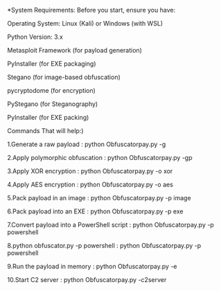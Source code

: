 *System Requirements:
Before you start, ensure you have:

Operating System: Linux (Kali) or Windows (with WSL)

Python Version: 3.x

Metasploit Framework (for payload generation)

PyInstaller (for EXE packaging)

Stegano (for image-based obfuscation)

pycryptodome (for encryption)

PyStegano (for Steganography)

PyInstaller (for EXE packing)


Commands That will help:)

1.Generate a raw payload  :   python Obfuscatorpay.py -g

2.Apply polymorphic obfuscation   : python Obfuscatorpay.py -gp

3.Apply XOR encryption    :    python Obfuscatorpay.py -o xor

4.Apply AES encryption    :    python Obfuscatorpay.py -o aes

5.Pack payload in an image   :     python Obfuscatorpay.py -p image

6.Pack payload into an EXE    :    python Obfuscatorpay.py -p exe

7.Convert payload into a PowerShell script   :   python Obfuscatorpay.py -p powershell

8.python obfuscator.py -p powershell      :    python Obfuscatorpay.py -p powershell

9.Run the payload in memory     :    python Obfuscatorpay.py -e

10.Start C2 server       :     python Obfuscatorpay.py -c2server


